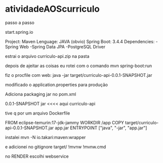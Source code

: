 # atividadeAOScurriculo

passo a passo

start.spring.io

Project: Maven
Lenguage: JAVA (obvio) 
Spring Boot: 3.4.4
Dependencies: 
-Spring Web
-Spring Data JPA
-PostgreSQL Driver

estrai o arquivo curriculo-api.zip na pasta 

depois de ajeitar as coisas eu rotei com o comando 
mvn spring-boot:run

fiz o procfile com
web: java -jar target/curriculo-api-0.0.1-SNAPSHOT.jar

modificado o application.properties para produção

Adiciona packaging jar no pom.xml

<version>0.0.1-SNAPSHOT</version>
	<packaging>jar</packaging>  <<<< aqui
	<name>curriculo-api</name>


tive q por um arquivo Dockerfile 

FROM eclipse-temurin:17-jdk-jammy
WORKDIR /app
COPY target/curriculo-api-0.0.1-SNAPSHOT.jar app.jar
ENTRYPOINT ["java", "-jar", "app.jar"]


instalei mvn -N io.takari:maven:wrapper

e adicionei no gitignore 
target/
!mvnw
!mvnw.cmd



no RENDER
escolhi webservice



